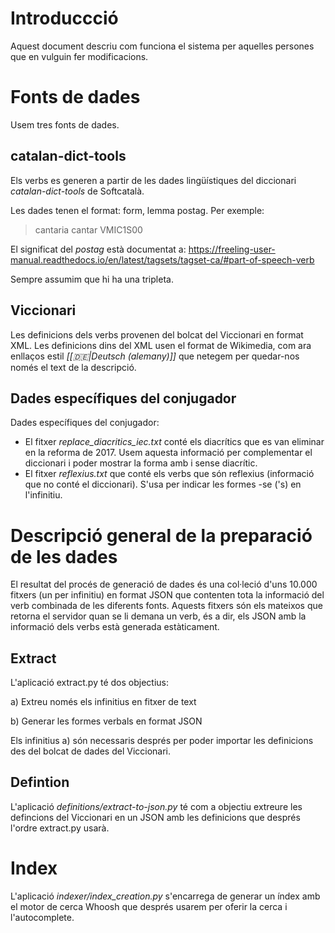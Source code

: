 # Introduccció

Aquest document descriu com funciona el sistema per aquelles persones que en vulguin fer modificacions.

# Fonts de dades

Usem tres fonts de dades.

## catalan-dict-tools

Els verbs es generen a partir de les dades lingüístiques del diccionari _catalan-dict-tools_ de Softcatalà.

Les dades tenen el format: form, lemma postag. Per exemple:
	
> cantaria cantar VMIC1S00

El significat del _postag_ està documentat a: https://freeling-user-manual.readthedocs.io/en/latest/tagsets/tagset-ca/#part-of-speech-verb

Sempre assumim que hi ha una tripleta.

## Viccionari

Les definicions dels verbs provenen del bolcat del Viccionari en format XML. Les definicions dins del XML usen el format de Wikimedia,
com ara enllaços estil _[[:de:|Deutsch (alemany)]]_ que netegem per quedar-nos només el text de la descripció.


## Dades específiques del conjugador

Dades específiques del conjugador:
* El fitxer _replace_diacritics_iec.txt_ conté els diacrítics que es van eliminar en la reforma de 2017. Usem aquesta informació per complementar el diccionari i poder mostrar la forma amb i sense diacrític.
* El fitxer _reflexius.txt_ que conté els verbs que són reflexius (informació que no conté el diccionari). S'usa per indicar les formes -se ('s) en l'infinitiu.

# Descripció general de la preparació de les dades

El resultat del procés de generació de dades és una col·leció d'uns 10.000 fitxers (un per infinitiu) en format JSON que contenten tota la informació del verb combinada de les diferents fonts. Aquests fitxers són els mateixos que retorna el servidor quan se li demana un verb, és a dir, els JSON amb la informació dels verbs està generada estàticament.

## Extract

L'aplicació extract.py té dos objectius:

 a) Extreu només els infinitius en fitxer de text

 b) Generar les formes verbals en format JSON

Els infinitius a) són necessaris després per poder importar les definicions des del bolcat de dades del Viccionari.

## Defintion

L'aplicació _definitions/extract-to-json.py_ té com a objectiu extreure les defincions del Viccionari en un JSON amb les definicions que després l'ordre extract.py usarà.

# Index

L'aplicació _indexer/index_creation.py_ s'encarrega de generar un índex amb el motor de cerca Whoosh que després usarem per oferir la cerca i l'autocomplete. 






